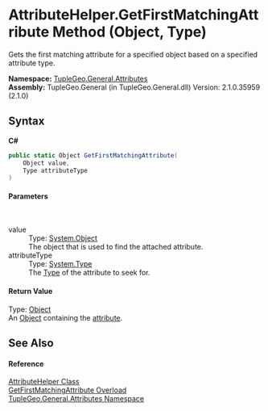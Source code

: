 # AttributeHelper.GetFirstMatchingAttribute Method (Object, Type)
 

Gets the first matching attribute for a specified object based on a specified attribute type.

**Namespace:**&nbsp;<a href="N_TupleGeo_General_Attributes">TupleGeo.General.Attributes</a><br />**Assembly:**&nbsp;TupleGeo.General (in TupleGeo.General.dll) Version: 2.1.0.35959 (2.1.0)

## Syntax

**C#**<br />
``` C#
public static Object GetFirstMatchingAttribute(
	Object value,
	Type attributeType
)
```


#### Parameters
&nbsp;<dl><dt>value</dt><dd>Type: <a href="http://msdn2.microsoft.com/en-us/library/e5kfa45b" target="_blank">System.Object</a><br />The object that is used to find the attached attribute.</dd><dt>attributeType</dt><dd>Type: <a href="http://msdn2.microsoft.com/en-us/library/42892f65" target="_blank">System.Type</a><br />The <a href="http://msdn2.microsoft.com/en-us/library/42892f65" target="_blank">Type</a> of the attribute to seek for.</dd></dl>

#### Return Value
Type: <a href="http://msdn2.microsoft.com/en-us/library/e5kfa45b" target="_blank">Object</a><br />An <a href="http://msdn2.microsoft.com/en-us/library/e5kfa45b" target="_blank">Object</a> containing the <a href="http://msdn2.microsoft.com/en-us/library/e8kc3626" target="_blank">attribute</a>.

## See Also


#### Reference
<a href="T_TupleGeo_General_Attributes_AttributeHelper">AttributeHelper Class</a><br /><a href="Overload_TupleGeo_General_Attributes_AttributeHelper_GetFirstMatchingAttribute">GetFirstMatchingAttribute Overload</a><br /><a href="N_TupleGeo_General_Attributes">TupleGeo.General.Attributes Namespace</a><br />